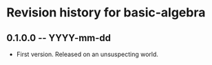 # Revision history for basic-algebra

## 0.1.0.0 -- YYYY-mm-dd

* First version. Released on an unsuspecting world.

